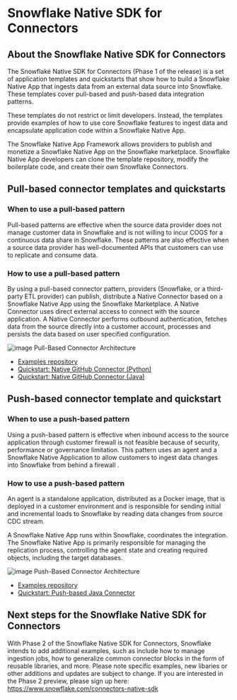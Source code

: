 # Snowflake Native SDK for Connectors

## About the Snowflake Native SDK for Connectors

The Snowflake Native SDK for Connectors (Phase 1 of the release) is a set of application templates and quickstarts that show how to build a Snowflake Native App that ingests data from an external data source into Snowflake. These templates cover  pull-based and push-based data integration patterns. 

These templates do not restrict or limit developers. Instead, the templates provide examples of how to use core Snowflake features to ingest data and encapsulate application code within a Snowflake Native App. 

The Snowflake Native App Framework allows providers to publish and monetize a Snowflake Native App on the Snowflake marketplace. Snowflake Native App developers can clone the template repository, modify the boilerplate code, and create their own Snowflake Connectors.

## Pull-based connector templates and quickstarts

### When to use a pull-based pattern

Pull-based patterns are effective when the source data provider does not manage customer data in Snowflake and is not willing to incur COGS for a continuous data share in Snowflake. These patterns are also effective when a source data provider has well-documented APIs that customers can use to replicate and consume data.

### How to use a pull-based pattern

By using a pull-based connector pattern, providers (Snowflake, or a third-party ETL provider) can publish, distribute a Native Connector based on a Snowflake Native App using the Snowflake Marketplace. A Native Connector uses direct external access to connect with the source application. A Native Connector performs outbound authentication, fetches data from the source directly into a customer account, processes and persists the data based on user specified configuration.

![image Pull-Based Connector Architecture](./images/pull_based_connector_architecture.png)

 * [Examples repository](https://github.com/snowflakedb/connectors-native-sdk)
 * [Quickstart: Native GitHub Connector (Python)](https://quickstarts.snowflake.com/guide/connectors_github_python)
 * [Quickstart: Native GitHub Connector (Java)](https://quickstarts.snowflake.com/guide/connectors_github_java)

## Push-based connector template and quickstart

### When to use a push-based pattern

Using a push-based pattern is effective when inbound access to the source application through customer firewall is not feasible because of security, performance or governance limitation. This pattern uses an agent and a Snowflake Native Application to allow customers to ingest data changes into Snowflake from behind a firewall .

### How to use a push-based pattern

An agent is a standalone application, distributed as a Docker image, that is deployed in a customer environment and is responsible for sending initial and incremental loads to Snowflake by reading data changes from source CDC stream.

A Snowflake Native App runs within Snowflake, coordinates the integration. The Snowflake Native App is primarily responsible for managing the replication process, controlling the agent state and creating required objects, including the target databases.

![image Push-Based Connector Architecture](./images/push_based_connector_architecture.png)

 * [Examples repository](https://github.com/snowflakedb/connectors-native-sdk)
 * [Quickstart: Push-based Java Connector](https://quickstarts.snowflake.com/guide/connectors_example_push_based_java)

## Next steps for the Snowflake Native SDK for Connectors

With Phase 2 of the Snowflake Native SDK for Connectors, Snowflake intends to add additional examples, such as include how to manage ingestion jobs, how to generalize common
connector blocks in the form of reusable libraries, and more.  Please note specific examples, new libaries or other additions and updates are subject to change.
If you are interested in the Phase 2 preview, please sign up here: https://www.snowflake.com/connectors-native-sdk 
